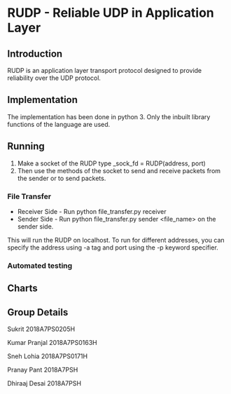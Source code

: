 # RUDP - Reliable UDP in Application Layer

## Introduction

RUDP is an application layer transport protocol designed to provide reliability over the UDP protocol.

## Implementation

The implementation has been done in python 3. Only the inbuilt library functions of the language are used.

## Running

1. Make a socket of the RUDP type
_sock_fd = RUDP(address, port)
2. Then use the methods of the socket to send and receive packets from the sender or to send packets.

### File Transfer
* Receiver Side - Run python file_transfer.py receiver
* Sender Side - Run python file_transfer.py sender <file_name> on the sender side.

This will run the RUDP on localhost.
To run for different addresses, you can specify the address using -a tag and port using the -p keyword specifier.

### Automated testing



## Charts

## Group Details

Sukrit          2018A7PS0205H

Kumar Pranjal   2018A7PS0163H

Sneh Lohia      2018A7PS0171H

Pranay Pant     2018A7PSH

Dhiraaj Desai   2018A7PSH